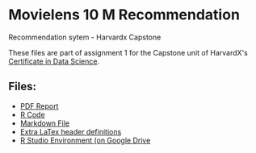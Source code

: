 # Movielens 10 M Recommendation
 Recommendation sytem  - Harvardx Capstone

These files are part of assignment 1 for the Capstone unit of HarvardX's [Certificate in Data Science](https://www.edx.org/professional-certificate/harvardx-data-science). 

## Files: ##

* [PDF Report](https://github.com/carlosyanez/Movielens-10-M-Recommendation/blob/master/Movielens_Recommender_Report.pdf)
* [R Code](https://github.com/carlosyanez/Movielens-10-M-Recommendation/blob/master/hybrid_recommender.R)
* [Markdown File](https://github.com/carlosyanez/Movielens-10-M-Recommendation/blob/master/Movielens_Recommender_Report.Rmd )
* [Extra LaTex header definitions](https://github.com/carlosyanez/Movielens-10-M-Recommendation/blob/master/header_includes.tex)
* [R Studio Environment (on Google Drive](https://drive.google.com/open?id=1yrZ4zMqOIawRjUuLXcJz10YcBM8NnSiS)

